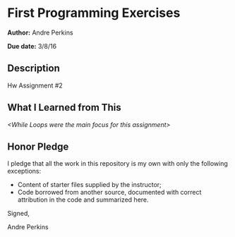 # First Programming Exercises
**Author:** Andre Perkins

**Due date:** 3/8/16

## Description

Hw Assignment #2

## What I Learned from This

_\<While Loops were the main focus for this assignment\>_

## Honor Pledge

I pledge that all the work in this repository is my own with only the following exceptions:

* Content of starter files supplied by the instructor;
* Code borrowed from another source, documented with correct attribution in the code and summarized here.

Signed,

Andre Perkins
